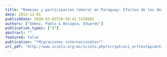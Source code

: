 ```yaml
---
title: "Remesas y participación laboral en Paraguay: Efectos de los desplazamientos sur-sur"
date: 2013-12-01
publishDate: 2020-03-03T20:59:41.515860Z
authors: ["Gómez, Pablo & Bologna, Eduardo"]
publication_types: ["2"]
abstract: ""
featured: false
publication: "*Migraciones internacionales*"
url_pdf: "http://www.scielo.org.mx/scielo.php?script=sci_arttext&pid=S1665-89062013000200007&nrm=iso"
---
```


